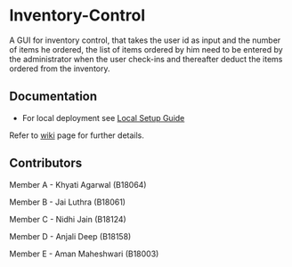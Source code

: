 # Inventory-Control
A GUI for inventory control, that takes the user id as input and the number of items he ordered, the list of items ordered by him need to be entered by the administrator when the user check-ins and thereafter deduct the items ordered from the inventory.


## Documentation

- For local deployment see [Local Setup Guide](./documentation/SETUP_GUIDE.md)

Refer to [wiki](https://github.com/khyati18/Inventory-Control/wiki) page for further details.


## Contributors 

Member A - Khyati Agarwal (B18064)

Member B - Jai Luthra (B18061)

Member C - Nidhi Jain (B18124)

Member D - Anjali Deep (B18158)

Member E - Aman Maheshwari (B18003)

